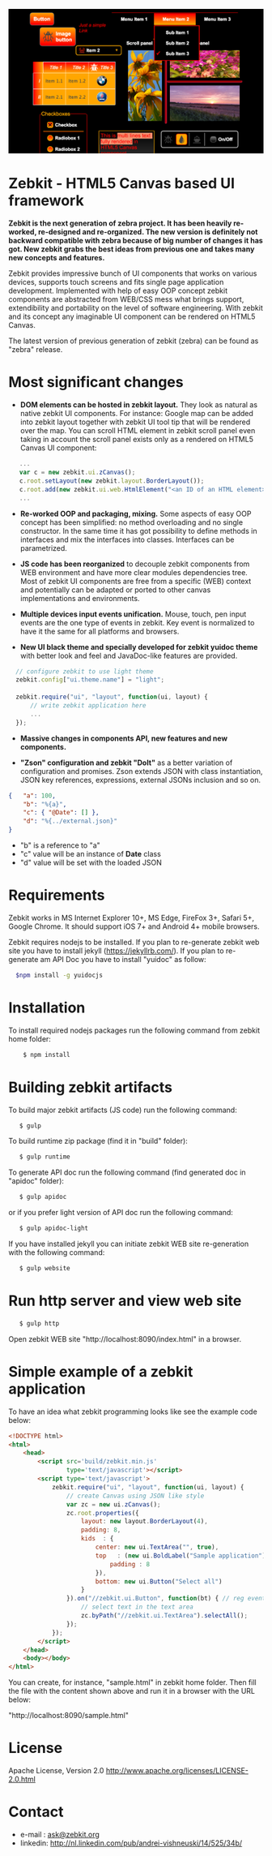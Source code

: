 
![ScreenShot](/src/images/readme.png)

# Zebkit - HTML5 Canvas based UI framework 

**Zebkit is the next generation of zebra project. It has been heavily re-worked, re-designed and re-organized. The new version is definitely not backward compatible with zebra because of big number of changes it has got. New zebkit grabs the best ideas from previous one and takes many new concepts and features.** 

Zebkit provides impressive bunch of UI components that works on various devices, supports touch screens and fits single page application development. Implemented with help of easy OOP concept zebkit components are abstracted from WEB/CSS mess what brings support, extendibility and portability on the level of software engineering. With zebkit and its concept any imaginable UI component can be rendered on HTML5 Canvas.      

The latest version of previous generation of zebkit (zebra) can be found as "zebra" release.

# Most significant changes 

   * **DOM elements can be hosted in zebkit layout.** They look as natural as native zebkit UI components. For instance: Google map can be added into zebkit layout together with zebkit UI tool tip that will be rendered over the map. You can scroll HTML element in zebkit scroll panel even taking in account the scroll panel exists only as a rendered on HTML5 Canvas UI component:

   ```js
      ...
      var c = new zebkit.ui.zCanvas();
      c.root.setLayout(new zebkit.layout.BorderLayout());
      c.root.add(new zebkit.ui.web.HtmlElement("<an ID of an HTML element>"));
      ...
   ```

   * **Re-worked OOP and packaging, mixing.** Some aspects of easy OOP concept has been simplified: no method overloading and no single constructor. In the same time it has got possibility to define methods in interfaces and mix the interfaces into classes. Interfaces can be parametrized.

   * **JS code has been reorganized** to decouple zebkit components from WEB environment and have more clear modules dependencies tree. Most of zebkit UI components are free from a specific (WEB) context and potentially can be adapted or ported to other canvas implementations and environments. 
      
   * **Multiple devices input events unification.** Mouse, touch, pen input events are the one type of events in zebkit. Key event is normalized to have it the same for all platforms and browsers.
 
   * **New UI black theme and specially developed for zebkit yuidoc theme** with better look and feel and JavaDoc-like features are provided.   
  
  ```js
    // configure zebkit to use light theme
    zebkit.config["ui.theme.name"] = "light";  

    zebkit.require("ui", "layout", function(ui, layout) {
        // write zebkit application here
        ...
    });
  ```

   * **Massive changes in components API, new features and new components.**  

   * **"Zson" configuration and zebkit "DoIt"** as a better variation of configuration and promises. Zson extends JSON with class instantiation, JSON key references, expressions, external JSONs inclusion and so on.

  ```json
  {   "a": 100,
      "b": "%{a}",           
      "c": { "@Date": [] },
      "d": "%{../external.json}"  
  }   
  ```

   - "b" is a reference to "a"
   - "c" value will be an instance of __Date__ class
   - "d" value will be set with the loaded JSON 

# Requirements 

Zebkit works in MS Internet Explorer 10+, MS Edge, FireFox 3+, Safari 5+, Google Chrome. It should support iOS 7+ and Android 4+ mobile browsers.

Zebkit requires nodejs to be installed. If you plan to re-generate zebkit web site you have to install jekyll (https://jekyllrb.com/). If you plan to re-generate am API Doc you have to install "yuidoc" as follow:

```bash
  $npm install -g yuidocjs
```

# Installation 

To install required nodejs packages run the following command from zebkit home folder: 
```bash
    $ npm install
```

# Building zebkit artifacts

To build major zebkit artifacts (JS code) run the following command:
```bash
   $ gulp
```

To build runtime zip package (find it in "build" folder): 
```bash
   $ gulp runtime
```

To generate API doc run the following command (find generated doc in "apidoc" folder):
```bash
   $ gulp apidoc
```
or if you prefer light version of API doc run the following command: 
```bash
   $ gulp apidoc-light
```

If you have installed jekyll you can initiate zebkit WEB site re-generation with the following command:
```bash
   $ gulp website
```

# Run http server and view web site 

```bash
   $ gulp http
```

Open zebkit WEB site "http://localhost:8090/index.html" in a browser.

# Simple example of a zebkit application

To have an idea what zebkit programming looks like see the example code below:
```html
<!DOCTYPE html>
<html>
    <head>
        <script src='build/zebkit.min.js'
                type='text/javascript'></script>
        <script type='text/javascript'>
            zebkit.require("ui", "layout", function(ui, layout) {
                // create Canvas using JSON like style
                var zc = new ui.zCanvas();
                zc.root.properties({
                    layout: new layout.BorderLayout(4),
                    padding: 8,
                    kids  : {
                        center: new ui.TextArea("", true),
                        top   : (new ui.BoldLabel("Sample application")).properties({
                            padding : 8
                        }),
                        bottom: new ui.Button("Select all")
                    }
                }).on("//zebkit.ui.Button", function(bt) { // reg event handler
                    // select text in the text area
                    zc.byPath("//zebkit.ui.TextArea").selectAll();
                });
            });
        </script>
    </head>
    <body></body>
</html>
```

You can create, for instance, "sample.html" in zebkit home folder. Then fill the file with the content shown above and run it in a browser with the URL below:

"http://localhost:8090/sample.html"

# License

Apache License, Version 2.0 http://www.apache.org/licenses/LICENSE-2.0.html

# Contact

   * e-mail  : ask@zebkit.org
   * linkedin: http://nl.linkedin.com/pub/andrei-vishneuski/14/525/34b/

